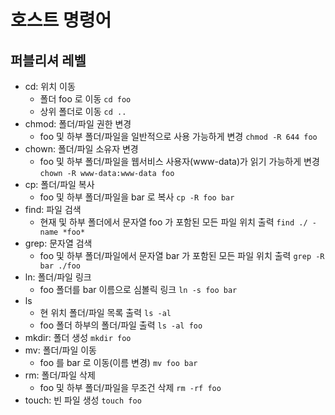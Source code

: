 # 호스트 명령어

## 퍼블리셔 레벨
* cd: 위치 이동
	* 폴더 foo 로 이동 ``` cd foo ```
	* 상위 폴더로 이동 ``` cd .. ```
* chmod: 폴더/파일 권한 변경
	* foo 및 하부 폴더/파일을 일반적으로 사용 가능하게 변경 ``` chmod -R 644 foo ```
* chown: 폴더/파일 소유자 변경
	* foo 및 하부 폴더/파일을 웹서비스 사용자(www-data)가 읽기 가능하게 변경 ``` chown -R www-data:www-data foo ```
* cp: 폴더/파일 복사
	* foo 및 하부 폴더/파일을 bar 로 복사 ``` cp -R foo bar ```
* find: 파일 검색
	* 현재 및 하부 폴더에서 문자열 foo 가 포함된 모든 파일 위치 출력 ``` find ./ -name *foo* ```
* grep: 문자열 검색
	* foo 및 하부 폴더/파일에서 문자열 bar 가 포함된 모든 파일 위치 출력 ``` grep -R bar ./foo  ```
* ln: 폴더/파일 링크
	* foo 폴더를 bar 이름으로 심볼릭 링크 ``` ln -s foo bar ```
* ls
	* 현 위치 폴더/파일 목록 출력 ``` ls -al ```
	* foo 폴더 하부의 폴더/파일 출력 ``` ls -al foo ```
* mkdir: 폴더 생성 ``` mkdir foo ```
* mv: 폴더/파일 이동
	* foo 를 bar 로 이동(이름 변경) ``` mv foo bar ```
* rm: 폴더/파일 삭제
	* foo 및 하부 폴더/파일을 무조건 삭제 ``` rm -rf foo ```
* touch: 빈 파일 생성 ``` touch foo ```
